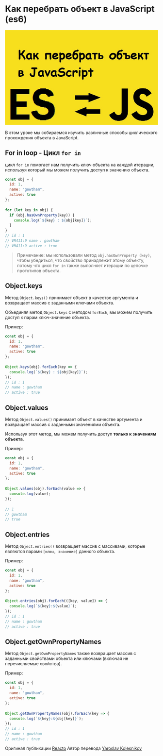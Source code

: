 # Как перебрать объект в JavaScript (es6)

![logo img](img/logo.jpg)

В этом уроке мы собираемся изучить различные способы циклического прохождения объекта в JavaScript.

## For in loop - Цикл `for in`

цикл `for in` помогает нам получить ключ объекта на каждой итерации, используя который мы можем получить доступ к значению объекта.

```javascript
const obj = {
  id: 1,
  name: "gowtham",
  active: true
};

for (let key in obj) {
  if (obj.hasOwnProperty(key)) {
    console.log(`${key} : ${obj[key]}`);
  }
}
// id : 1
// VM411:9 name : gowtham
// VM411:9 active : true
```

> Примечание: мы использовали метод `obj.hasOwnProperty (key)`, чтобы убедиться, что свойство принадлежит этому объекту, потому что цикл `for in` также выполняет итерации по цепочке прототипов объекта.

## Object.keys

Метод `Object.keys()` принимает объект в качестве аргумента и возвращает массив с заданными ключами объекта.

Объединяя метод `Object.keys` с методом `forEach`, мы можем получить доступ к парам ключ-значение объекта.

Пример:

```javascript
const obj = {
  id: 1,
  name: "gowtham",
  active: true
};

Object.keys(obj).forEach(key => {
  console.log(`${key} : ${obj[key]}`);
});
// id : 1
// name : gowtham
// active : true
```

## Object.values

Метод `Object.values()` принимает объект в качестве аргумента и возвращает массив с заданными значениями объекта.

Используя этот метод, мы можем получить доступ **только к значениям объекта**.

Пример:

```javascript
const obj = {
  id: 1,
  name: "gowtham",
  active: true
};

Object.values(obj).forEach(value => {
  console.log(value);
});

// 1
// gowtham
// true
```

## Object.entries

Метод `Object.entries()` возвращает массив с массивами, которые являются парами `[ключ, значение]` данного объекта.

Пример:

```javascript
const obj = {
  id: 1,
  name: "gowtham",
  active: true
};

Object.entries(obj).forEach(([key, value]) => {
  console.log(`${key}:${value}`);
});
// id : 1
// name : gowtham
// active : true
```

## Object.getOwnPropertyNames

Метод `Object.getOwnPropertyNames` также возвращает массив с заданными свойствами объекта или ключами (включая не перечисляемые свойства).

Пример:

```javascript
const obj = {
  id: 1,
  name: "gowtham",
  active: true
};

Object.getOwnPropertyNames(obj).forEach(key => {
  console.log(`${key}:${obj[key]}`);
});
// id : 1
// name : gowtham
// active : true
```

Оригинал публикации [Reacto](https://reactgo.com/javascript-loop-through-object/)
Автор перевода [Yaroslav Kolesnikov]()
